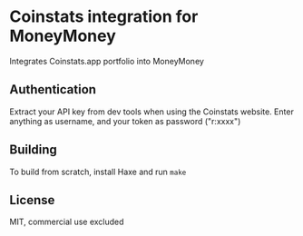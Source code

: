 # Coinstats integration for MoneyMoney

Integrates Coinstats.app portfolio into MoneyMoney

## Authentication

Extract your API key from dev tools when using the Coinstats website. Enter anything as username, and your token as password ("r:xxxx")

## Building

To build from scratch, install Haxe and run `make`

## License

MIT, commercial use excluded
